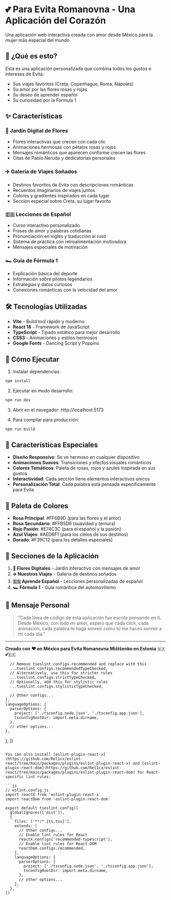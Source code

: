# 💕 Para Evita Romanovna - Una Aplicación del Corazón

Una aplicación web interactiva creada con amor desde México para la mujer más especial del mundo.

## 🌹 ¿Qué es esto?

Esta es una aplicación personalizada que combina todos los gustos e intereses de Evita:
- Sus viajes favoritos (Creta, Copenhague, Roma, Nápoles)
- Su amor por las flores rosas y rojas
- Su deseo de aprender español
- Su curiosidad por la Fórmula 1

## ✨ Características

### 🌸 Jardín Digital de Flores
- Flores interactivas que crecen con cada clic
- Animaciones hermosas con pétalos rosas y rojos
- Mensajes románticos que aparecen conforme crecen las flores
- Citas de Pablo Neruda y dedicatorias personales

### ✈️ Galería de Viajes Soñados
- Destinos favoritos de Evita con descripciones románticas
- Recuerdos imaginarios de viajes juntos
- Colores y gradientes inspirados en cada lugar
- Sección especial sobre Creta, su lugar favorito

### 🇪🇸 Lecciones de Español
- Curso interactivo personalizado
- Frases de amor y palabras cotidianas
- Pronunciación en inglés y traducción al ruso
- Sistema de práctica con retroalimentación motivadora
- Mensajes especiales de motivación

### 🏎️ Guía de Fórmula 1
- Explicación básica del deporte
- Información sobre pilotos legendarios
- Estrategias y datos curiosos
- Conexiones románticas con la velocidad del amor

## 🛠️ Tecnologías Utilizadas

- **Vite** - Build tool rápido y moderno
- **React 18** - Framework de JavaScript
- **TypeScript** - Tipado estático para mejor desarrollo
- **CSS3** - Animaciones y estilos hermosos
- **Google Fonts** - Dancing Script y Poppins

## 🚀 Cómo Ejecutar

1. Instalar dependencias:
```bash
npm install
```

2. Ejecutar en modo desarrollo:
```bash
npm run dev
```

3. Abrir en el navegador: http://localhost:5173

4. Para compilar para producción:
```bash
npm run build
```

## 💝 Características Especiales

- **Diseño Responsivo**: Se ve hermoso en cualquier dispositivo
- **Animaciones Suaves**: Transiciones y efectos visuales románticos
- **Colores Temáticos**: Paleta de rosas, rojos y azules inspirada en sus gustos
- **Interactividad**: Cada sección tiene elementos interactivos únicos
- **Personalización Total**: Cada palabra está pensada específicamente para Evita

## 🎨 Paleta de Colores

- **Rosa Principal**: #FF6B9D (para las flores y el amor)
- **Rosa Secundario**: #FFB5D6 (suavidad y ternura)
- **Rojo Pasión**: #E74C3C (para el español y la pasión)
- **Azul Viajes**: #AED6F1 (para los cielos de sus destinos)
- **Dorado**: #F39C12 (para los detalles especiales)

## 📱 Secciones de la Aplicación

1. **🌹 Flores Digitales** - Jardín interactivo con mensajes de amor
2. **✈️ Nuestros Viajes** - Galería de destinos soñados
3. **🇪🇸 Aprende Español** - Lecciones personalizadas de español
4. **🏎️ Fórmula 1** - Guía romántica del automovilismo

## 💌 Mensaje Personal

> "Cada línea de código de esta aplicación fue escrita pensando en ti. Desde México, con todo mi amor, espero que cada click, cada animación, cada palabra te haga sonreír como tú me haces sonreír a mí cada día."

---

**Creado con ❤️ en México para Evita Romanovna Mištšenko en Estonia** 🇲🇽💕🇪🇪

      // Remove tseslint.configs.recommended and replace with this
      ...tseslint.configs.recommendedTypeChecked,
      // Alternatively, use this for stricter rules
      ...tseslint.configs.strictTypeChecked,
      // Optionally, add this for stylistic rules
      ...tseslint.configs.stylisticTypeChecked,

      // Other configs...
    ],
    languageOptions: {
      parserOptions: {
        project: ['./tsconfig.node.json', './tsconfig.app.json'],
        tsconfigRootDir: import.meta.dirname,
      },
      // other options...
    },
  },
])
```

You can also install [eslint-plugin-react-x](https://github.com/Rel1cx/eslint-react/tree/main/packages/plugins/eslint-plugin-react-x) and [eslint-plugin-react-dom](https://github.com/Rel1cx/eslint-react/tree/main/packages/plugins/eslint-plugin-react-dom) for React-specific lint rules:

```js
// eslint.config.js
import reactX from 'eslint-plugin-react-x'
import reactDom from 'eslint-plugin-react-dom'

export default tseslint.config([
  globalIgnores(['dist']),
  {
    files: ['**/*.{ts,tsx}'],
    extends: [
      // Other configs...
      // Enable lint rules for React
      reactX.configs['recommended-typescript'],
      // Enable lint rules for React DOM
      reactDom.configs.recommended,
    ],
    languageOptions: {
      parserOptions: {
        project: ['./tsconfig.node.json', './tsconfig.app.json'],
        tsconfigRootDir: import.meta.dirname,
      },
      // other options...
    },
  },
])
```
